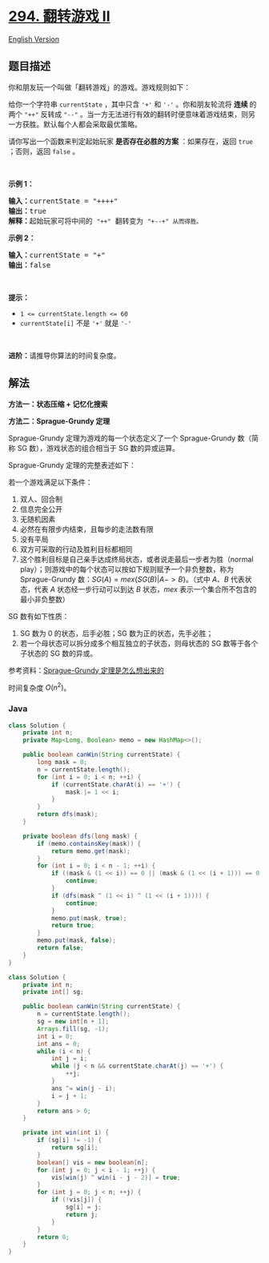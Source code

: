 # [294. 翻转游戏 II](https://leetcode.cn/problems/flip-game-ii)

[English Version](/solution/0200-0299/0294.Flip%20Game%20II/README_EN.md)

## 题目描述

<p>你和朋友玩一个叫做「翻转游戏」的游戏。游戏规则如下：</p>

<p>给你一个字符串 <code>currentState</code> ，其中只含 <code>'+'</code> 和 <code>'-'</code> 。你和朋友轮流将&nbsp;<strong>连续 </strong>的两个&nbsp;<code>"++"</code>&nbsp;反转成&nbsp;<code>"--"</code> 。当一方无法进行有效的翻转时便意味着游戏结束，则另一方获胜。默认每个人都会采取最优策略。</p>

<p>请你写出一个函数来判定起始玩家 <strong>是否存在必胜的方案</strong> ：如果存在，返回 <code>true</code> ；否则，返回 <code>false</code> 。</p>
&nbsp;

<p><strong>示例 1：</strong></p>

<pre>
<strong>输入：</strong>currentState = "++++"
<strong>输出：</strong>true
<strong>解释：</strong>起始玩家可将中间的 <code>"++"</code> 翻转变为 <code>"+--+" 从而得胜。</code></pre>

<p><strong>示例 2：</strong></p>

<pre>
<strong>输入：</strong>currentState = "+"
<strong>输出：</strong>false
</pre>

<p>&nbsp;</p>

<p><strong>提示：</strong></p>

<ul>
	<li><code>1 &lt;= currentState.length &lt;= 60</code></li>
	<li><code>currentState[i]</code> 不是 <code>'+'</code> 就是 <code>'-'</code></li>
</ul>

<p>&nbsp;</p>

<p><strong>进阶：</strong>请推导你算法的时间复杂度。</p>

## 解法

**方法一：状态压缩 + 记忆化搜索**

**方法二：Sprague-Grundy 定理**

Sprague-Grundy 定理为游戏的每一个状态定义了一个 Sprague-Grundy 数（简称 SG 数），游戏状态的组合相当于 SG 数的异或运算。

Sprague-Grundy 定理的完整表述如下：

若一个游戏满足以下条件：

1. 双人、回合制
1. 信息完全公开
1. 无随机因素
1. 必然在有限步内结束，且每步的走法数有限
1. 没有平局
1. 双方可采取的行动及胜利目标都相同
1. 这个胜利目标是自己亲手达成终局状态，或者说走最后一步者为胜（normal play）；则游戏中的每个状态可以按如下规则赋予一个非负整数，称为 Sprague-Grundy 数：$SG(A)=mex\{SG(B)|A->B\}$。（式中 $A$、$B$ 代表状态，代表 $A$ 状态经一步行动可以到达 $B$ 状态，$mex$ 表示一个集合所不包含的最小非负整数）

SG 数有如下性质：

1. SG 数为 0 的状态，后手必胜；SG 数为正的状态，先手必胜；
1. 若一个母状态可以拆分成多个相互独立的子状态，则母状态的 SG 数等于各个子状态的 SG 数的异或。

参考资料：[Sprague-Grundy 定理是怎么想出来的](https://zhuanlan.zhihu.com/p/20611132)

时间复杂度 $O(n^2)$。

### **Java**

```java
class Solution {
    private int n;
    private Map<Long, Boolean> memo = new HashMap<>();

    public boolean canWin(String currentState) {
        long mask = 0;
        n = currentState.length();
        for (int i = 0; i < n; ++i) {
            if (currentState.charAt(i) == '+') {
                mask |= 1 << i;
            }
        }
        return dfs(mask);
    }

    private boolean dfs(long mask) {
        if (memo.containsKey(mask)) {
            return memo.get(mask);
        }
        for (int i = 0; i < n - 1; ++i) {
            if ((mask & (1 << i)) == 0 || (mask & (1 << (i + 1))) == 0) {
                continue;
            }
            if (dfs(mask ^ (1 << i) ^ (1 << (i + 1)))) {
                continue;
            }
            memo.put(mask, true);
            return true;
        }
        memo.put(mask, false);
        return false;
    }
}
```

```java
class Solution {
    private int n;
    private int[] sg;

    public boolean canWin(String currentState) {
        n = currentState.length();
        sg = new int[n + 1];
        Arrays.fill(sg, -1);
        int i = 0;
        int ans = 0;
        while (i < n) {
            int j = i;
            while (j < n && currentState.charAt(j) == '+') {
                ++j;
            }
            ans ^= win(j - i);
            i = j + 1;
        }
        return ans > 0;
    }

    private int win(int i) {
        if (sg[i] != -1) {
            return sg[i];
        }
        boolean[] vis = new boolean[n];
        for (int j = 0; j < i - 1; ++j) {
            vis[win(j) ^ win(i - j - 2)] = true;
        }
        for (int j = 0; j < n; ++j) {
            if (!vis[j]) {
                sg[i] = j;
                return j;
            }
        }
        return 0;
    }
}
```
